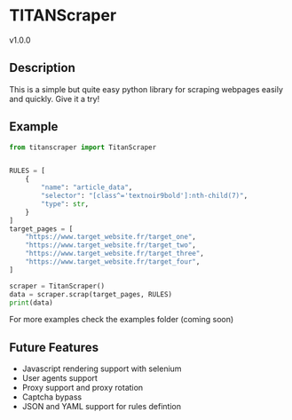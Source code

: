 TITANScraper 
=========
v1.0.0


Description
----------
This is a simple but quite easy python library for scraping webpages easily and quickly. Give it a try!

Example
------
```python
from titanscraper import TitanScraper


RULES = [
    {
        "name": "article_data",
        "selector": "[class^='textnoir9bold']:nth-child(7)",
        "type": str,
    }
]
target_pages = [
    "https://www.target_website.fr/target_one",
    "https://www.target_website.fr/target_two",
    "https://www.target_website.fr/target_three",
    "https://www.target_website.fr/target_four",
]

scraper = TitanScraper()
data = scraper.scrap(target_pages, RULES)
print(data)
```
For more examples check the examples folder (coming soon)


Future Features
--------
- Javascript rendering support with selenium
- User agents support
- Proxy support and proxy rotation
- Captcha bypass
- JSON and YAML support for rules defintion
